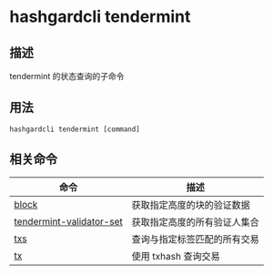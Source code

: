 # hashgardcli tendermint

## 描述

tendermint 的状态查询的子命令

## 用法

```
hashgardcli tendermint [command]
```

## 相关命令

| 命令                                         | 描述                         |
| -------------------------------------------- | ---------------------------- |
| [block](block.md)                            | 获取指定高度的块的验证数据   |
| [tendermint-validator-set](validator-set.md) | 获取指定高度的所有验证人集合 |
| [txs](txs.md)                                | 查询与指定标签匹配的所有交易 |
| [tx](tx.md)                                  | 使用 txhash 查询交易         |
